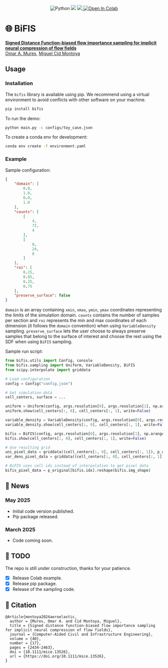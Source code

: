<p align="center">
	<a>
		<img src='https://img.shields.io/badge/python-3.10%2B-blueviolet' alt='Python' />
	</a>
	<a>
		<img src='https://img.shields.io/badge/code%20style-black-black' />
	</a>
	<a href='https://opensource.org/license/lgpl-2-1'>
		<img src='https://img.shields.io/badge/license-LGPLv2+-blue' />
	</a>
	<a href="https://colab.research.google.com/drive/1opg23nw1WNMYAnKL1w6t6oF8-xCHJcqr">
		<img src="https://colab.research.google.com/assets/colab-badge.svg" alt="Open In Colab"/>
	</a>
</p>

# 🌐 BiFIS

[**Signed Distance Function-biased flow importance sampling for implicit neural compression of flow fields**]()<br/>
[Omar A. Mures](https://omaralv.com/), [Miguel Cid Montoya](https://mcidmontoya.com/)

## Usage

### Installation

The `bifis` library is available using pip. We recommend using a virtual environment to avoid conflicts with other software on your machine.

``` bash
pip install bifis
```

To run the demo:

```bash
python main.py -c configs/toy_case.json
```

To create a conda env for development:

```bash
conda env create -f environment.yaml
```

### Example

Sample configuration:

```json
{
    "domain": [
        0.0,
        1.0,
        0.0,
        1.0
    ],
    "counts": [
        [
            4,
            72,
            4
        ],
        [
            8,
            24,
            8
        ]
    ],
    "roi": [
        0.15,
        0.85,
        0.25,
        0.75
    ],
    "preserve_surface": false
}
```

`domain` is an array containing `xmin`, `xmax`, `ymin`, `ymax` coordinates representing the limits of the simulation domain. `counts` contains the number of samples per section and `roi` represents the min and max coordinates of each dimension (it follows the `domain` convention) when using `VariableDensity` sampling. `preserve_surface` lets the user choose to always preserve samples that belong to the surface of interest and choose the rest using the SDF when using `BiFIS` sampling.

Sample run script:

```python
from bifis.utils import Config, console
from bifis.sampling import Uniform, VariableDensity, BiFIS
from scipy.interpolate import griddata

# Load configuration
config = Config("config.json")

# Get simulation data
cell_centers, surface = ...

uniform = Uniform(config, args.resolution[0], args.resolution[1], np.arange(len(cell_centers)))
uniform.show(cell_centers[:, 0], cell_centers[:, 1], write=False)

variable_density = VariableDensity(config, args.resolution[0], args.resolution[1], np.arange(len(cell_centers)))
variable_density.show(cell_centers[:, 0], cell_centers[:, 1], write=False)

bifis = BiFIS(config, args.resolution[0], args.resolution[1], np.arange(len(cell_centers)), samples=cell_centers, surface=surface, surface_idx=np.arange(len(surface)))
bifis.show(cell_centers[:, 0], cell_centers[:, 1], write=False)

# Use resulting grid
uni_pixel_data = griddata((cell_centers[:, 0], cell_centers[:, 1]), p_original, (uniform.grid_x, uniform.grid_y), method=interpolation_method)
var_dens_pixel_data = griddata((cell_centers[:, 0], cell_centers[:, 1]), p_original, (variable_density.grid_x, variable_density.grid_y), method=interpolation_method)

# BiFIS uses cell ids instead of interpolation to get pixel data
bifis_pixel_data = p_original[bifis.idx].reshape(bifis.img_shape)
```

## 📢 News

### May 2025

- Initial code version published.
- Pip package released.

### March 2025

- Code coming soon.

## 🎯 TODO

The repo is still under construction, thanks for your patience. 

- [x] Release Colab example.
- [x] Release pip package.
- [x] Release of the sampling code.

## 📜 Citation

```
@Article{montoya2024aeroelastic,
  author = {Mures, Omar A. and Cid Montoya, Miguel},
  title = {Signed distance function-biased flow importance sampling for implicit neural compression of flow fields},
  journal = {Computer-Aided Civil and Infrastructure Engineering},
  volume = {40},
  number = {17},
  pages = {2434-2463},
  doi = {10.1111/mice.13526},
  url = {https://doi.org/10.1111/mice.13526},
}
```
